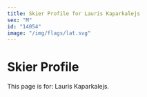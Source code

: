 ```yaml
---
title: Skier Profile for Lauris Kaparkalejs
sex: "M"
id: "14054"
image: "/img/flags/lat.svg" 
---
```


# Skier Profile

This page is for: Lauris Kaparkalejs.
    